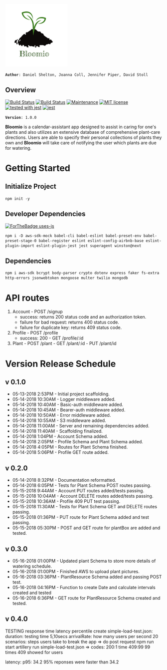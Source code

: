 ![bloomio-logo](./src/assets/bloomio-logo.png)

**```Author```**```: Daniel Shelton, Joanna Coll, Jennifer Piper, David Stoll```


## Overview
[![Build Status](https://travis-ci.org/Bloomio/Bloomio-backend.svg?branch=staging)](https://travis-ci.org/Bloomio/Bloomio-backend)
[![Build Status](https://travis-ci.org/Bloomio/Bloomio-backend.svg?branch=master)](https://travis-ci.org/Bloomio/Bloomio-backend)
[![Maintenance](https://img.shields.io/badge/Maintained%3F-yes-green.svg)](https://github.com/Bloomio/Bloomio-backend/network)
[![MIT license](https://img.shields.io/badge/License-MIT-blue.svg)](https://github.com/Bloomio/Bloomio-backend)
[![tested with jest](https://img.shields.io/badge/tested_with-jest-99424f.svg)](https://github.com/Bloomio/Bloomio-backend)
[![jest](https://facebook.github.io/jest/img/jest-badge.svg)](https://github.com/Bloomio/Bloomio-backend)

**```Version```**```: 1.0.0```

**Bloomio** is a calendar-assistant app designed to assist in caring for one's plants and also utilizes an extensive database of comprehensive plant-care directions. Users are able to specify their personal collections of plants they own and **Bloomio** will take care of notifying the user which plants are due for watering. 

# Getting Started

## Initialize Project
```
npm init -y
```
## Developer Dependencies
[![ForTheBadge uses-js](http://ForTheBadge.com/images/badges/uses-js.svg)](http://ForTheBadge.com)

```
npm i -D aws-sdk-mock babel-cli babel-eslint babel-preset-env babel-preset-stage-0 babel-register eslint eslint-config-airbnb-base eslint-plugin-import eslint-plugin-jest jest superagent winston@next
```
## Dependencies
```
npm i aws-sdk bcrypt body-parser crypto dotenv express faker fs-extra http-errors jsonwebtoken mongoose multer twilio mongodb 
```

# API routes
  1. Account
    - POST /signup
      - success: returns 200 status code and an authorization token.
      - failure for bad request: returns 400 status code.
      - failure for duplicate key: returns 409 status code.
  2. Profile
    - POST /profile
     - success: 200 
    - GET /profile/:id
  3. Plant
    - POST /plant
    - GET /plant/:id
    - PUT /plant/id

# Version Release Schedule

## v 0.1.0
- 05-13-2018 2:53PM - Initial project scaffolding.
- 05-14-2018 10:30AM - Logger middleware added.
- 05-14-2018 10:40AM - Basic-auth middleware added.
- 05-14-2018 10:45AM - Bearer-auth middleware added.
- 05-14-2018 10:50AM - Error middleware added.
- 05-14-2018 10:55AM - S3 middleware added.
- 05-14-2018 11:00AM - Server and remaining dependencies added.
- 05-14-2018 11:40AM - Scaffolding finalized.
- 05-14-2018 1:04PM - Account Schema added.
- 05-14-2018 2:05PM - Profile Schema and Plant Schema added.
- 05-14-2018 4:05PM - Routes for Plant Schema finished.
- 05-14-2018 5:06PM - Profile GET route added.

## v 0.2.0

- 05-14-2018 8:32PM - Documentation reformatted.
- 05-14-2018 6:05PM - Tests for Plant Schema POST routes passing.
- 05-15-2018 9:44AM - Account PUT routes added/tests passing.
- 05-15-2018 10:04AM - Account DELETE routes added/tests passing.
- 05-15-2018 10:36AM - Profile 409 PUT test passing.
- 05-15-2018 11:30AM - Tests for Plant Schema GET and DELETE routes passing.
- 05-15-2018 01:36PM - PUT route for Plant Schema added and test passing.
- 05-15-2018 05:30PM - POST and GET route for plantBox are added and tested.


## v 0.3.0
- 05-16-2018 01:00PM - Updated plant Schema to store more details of watering schedule.
- 05-16-2018 01:00PM - Finished AWS to upload plant pictures.
- 05-16-2018 03:36PM - PlantResource Schema added and passing POST test.
- 05-16-2018 04:16PM - Function to create Date and calculate intervals created and tested
- 05-16-2018 6:36PM - GET route for PlantResource Schema created and tested.

## v 0.4.0


TESTING
response time
latency
percentile
create simple-load-test.json:
duration: testing time 5,10secs
arrivalRate: how many users per second 20
scenarios: steps users take to break the app => do post request
npm run start
artillery run simple-load-test.json => 
codes: 
200:1 time
409:99  99 times 409 showed for users

latency: p95: 34.2 95% reponses were faster than 34.2
